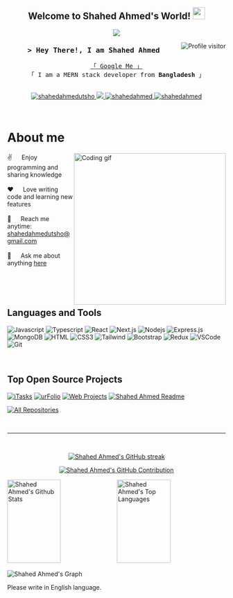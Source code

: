 
<h2 align="center">
  Welcome to Shahed Ahmed's World!
  <img src="https://media.giphy.com/media/hvRJCLFzcasrR4ia7z/giphy.gif" width="28">
</h2>


<p align="center">
  <a href="https://github.com/shahedahmedutsho"><img src="https://readme-typing-svg.herokuapp.com/?lines=Self%20Taught%20Programmer;MERN%20Stack%20Developer;Always%20learning%20new%20things&center=true&width=380&height=45"></a>
</p>
 

<a href="https://komarev.com/ghpvc/?username=shahedahmedutsho">
  <img align="right" src="https://komarev.com/ghpvc/?username=shahedahmedutsho&label=Visitors&color=0e75b6&style=flat" alt="Profile visitor" />
</a>



<!-- Intro  -->
<h3 align="center">
        <samp>&gt; Hey There!, I am
                <b>Shahed Ahmed</b>
        </samp>
</h3>

<p align="center"> 
  <samp>
    <a href="https://www.google.com/search?q=Shahed+Ahmed">「 Google Me 」</a>
    <br>
    「 I am a MERN stack developer from <b>Bangladesh</b> 」
    <br>
    <br>
  </samp>
</p>

<p align="center">
 <a href="https://linkedin.com/in/shahedahmedutsho" target="blank">
  <img src="https://img.shields.io/badge/LinkedIn-0077B5?style=for-the-badge&logo=linkedin&logoColor=white" alt="shahedahmedutsho"/>
 </a>
 <a href="https://twitter.com/iam_shahedahmed" target="_blank">
  <img src="https://img.shields.io/badge/Twitter-1DA1F2?style=for-the-badge&logo=twitter&logoColor=white" />
 </a>
 <a href="https://instagram.com/iamshahedahmed" target="_blank">
  <img src="https://img.shields.io/badge/Instagram-fe4164?style=for-the-badge&logo=instagram&logoColor=white" alt="shahedahmed" />
 </a> 
 <a href="https://facebook.com/iamshahedahmed" target="_blank">
  <img src="https://img.shields.io/badge/Facebook-20BEFF?&style=for-the-badge&logo=facebook&logoColor=white" alt="shahedahmed"  />
  </a> 
</p>
<br />

<!-- About Section -->
 # About me
 
<p>
 <img align="right" width="350" src="/assets/programmer.gif" alt="Coding gif" />
  
 ✌️ &emsp; Enjoy programming and sharing knowledge <br/><br/>
 ❤️ &emsp; Love writing code and learning new features<br/><br/>
 📧 &emsp; Reach me anytime: shahedahmedutsho@gmail.com<br/><br/>
 💬 &emsp; Ask me about anything [here](https://github.com/shahedahmedutsho/shahedahmedutsho/issues)

</p>

<br/>
<br/>
<br/>

## Languages and Tools

![Javascript](https://img.shields.io/badge/Javascript-F0DB4F?style=for-the-badge&labelColor=black&logo=javascript&logoColor=F0DB4F)
![Typescript](https://img.shields.io/badge/Typescript-007acc?style=for-the-badge&labelColor=black&logo=typescript&logoColor=007acc)
![React](https://img.shields.io/badge/-React-61DBFB?style=for-the-badge&labelColor=black&logo=react&logoColor=61DBFB)
![Next.js](https://img.shields.io/badge/next.js-000000?style=for-the-badge&logo=nextdotjs&logoColor=white)
![Nodejs](https://img.shields.io/badge/Nodejs-3C873A?style=for-the-badge&labelColor=black&logo=node.js&logoColor=3C873A)
![Express.js](https://img.shields.io/badge/Express.js-000000?style=for-the-badge&logo=express&logoColor=white)
![MongoDB](https://img.shields.io/badge/MongoDB-4EA94B?style=for-the-badge&logo=mongodb&logoColor=white)
![HTML](https://img.shields.io/badge/HTML5-E34F26?style=for-the-badge&logo=html5&logoColor=white)
![CSS3](https://img.shields.io/badge/CSS3-1572B6?style=for-the-badge&logo=css3&logoColor=white)
![Tailwind](https://img.shields.io/badge/Tailwind_CSS-092749?style=for-the-badge&logo=tailwindcss&logoColor=06B6D4&labelColor=000000)
![Bootstrap](https://img.shields.io/badge/Bootstrap-563D7C?style=for-the-badge&logo=bootstrap&logoColor=white)
![Redux](https://img.shields.io/badge/Redux-593D88?style=for-the-badge&logo=redux&logoColor=white)
![VSCode](https://img.shields.io/badge/Visual_Studio-0078d7?style=for-the-badge&logo=visual%20studio&logoColor=white)
![Git](https://img.shields.io/badge/Git-F05032?style=for-the-badge&logo=git&logoColor=white)

<br/>

## Top Open Source Projects
[![iTasks](https://github-readme-stats.vercel.app/api/pin/?username=shahedahmedutsho&repo=itasks&border_color=7F3FBF&bg_color=0D1117&title_color=C9D1D9&text_color=8B949E&icon_color=7F3FBF)](https://github.com/shahedahmedutsho/itasks)
[![urFolio](https://github-readme-stats.vercel.app/api/pin/?username=shahedahmedutsho&repo=urfolio&border_color=7F3FBF&bg_color=0D1117&title_color=C9D1D9&text_color=8B949E&icon_color=7F3FBF)](https://github.com/shahedahmedutsho/urfolio)
[![Web Projects](https://github-readme-stats.vercel.app/api/pin/?username=shahedahmedutsho&repo=web-projects&border_color=7F3FBF&bg_color=0D1117&title_color=C9D1D9&text_color=8B949E&icon_color=7F3FBF)](https://github.com/shahedahmedutsho/web-projects)
[![Shahed Ahmed Readme](https://github-readme-stats.vercel.app/api/pin/?username=shahedahmedutsho&repo=shahedahmedutsho&border_color=7F3FBF&bg_color=0D1117&title_color=C9D1D9&text_color=8B949E&icon_color=7F3FBF)](https://github.com/shahedahmedutsho/shahedahmedutsho)

<p align="left">
  <a href="https://github.com/shahedahmedutsho?tab=repositories" target="_blank"><img alt="All Repositories" title="All Repositories" src="https://img.shields.io/badge/-All%20Repos-2962FF?style=for-the-badge&logo=koding&logoColor=white"/></a>
</p>

<br/>
<hr/>
<br/>

<p align="center">
  <a href="https://github.com/shahedahmedutsho">
    <img src="https://github-readme-streak-stats.herokuapp.com/?user=shahedahmedutsho&theme=radical&border=7F3FBF&background=0D1117" alt="Shahed Ahmed's GitHub streak"/>
  </a>
</p>

<p align="center">
  <a href="https://github.com/shahedahmedutsho">
    <img src="https://github-profile-summary-cards.vercel.app/api/cards/profile-details?username=shahedahmedutsho&theme=radical" alt="Shahed Ahmed's GitHub Contribution"/>
  </a>
</p>

<a> 
  <a href="https://github.com/shahedahmedutsho"><img alt="Shahed Ahmed's Github Stats" src="https://denvercoder1-github-readme-stats.vercel.app/api?username=shahedahmedutsho&show_icons=true&count_private=true&theme=react&border_color=7F3FBF&bg_color=0D1117&title_color=F85D7F&icon_color=F8D866" height="192px" width="49.5%"/></a>
  <a href="https://github.com/shahedahmedutsho"><img alt="Shahed Ahmed's Top Languages" src="https://denvercoder1-github-readme-stats.vercel.app/api/top-langs/?username=shahedahmedutsho&langs_count=8&layout=compact&theme=react&border_color=7F3FBF&bg_color=0D1117&title_color=F85D7F&icon_color=F8D866" height="192px" width="49.5%"/></a>
  <br/>
</a>

![Shahed Ahmed's Graph](https://github-readme-activity-graph.vercel.app/graph?username=shahedahmedutsho&custom_title=Shahed%20Ahmed's%20GitHub%20Activity%20Graph&bg_color=0D1117&color=7F3FBF&line=7F3FBF&point=7F3FBF&area_color=FFFFFF&title_color=FFFFFF&area=true)

Please write in English language.
